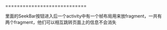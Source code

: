 
============================

里面的SeekBar按钮进入后一个activity中有一个帧布局用来放fragment，一共有两个fragment，他们可以相互跳转页面上的信息不会消失